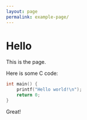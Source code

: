 ```yaml
---
layout: page
permalink: example-page/
---
```


# Hello

This is the page.

Here is some C code:
```c
int main() {
    printf("Hello world!\n");
    return 0;
}
```

Great!